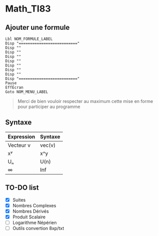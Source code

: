 # Math_TI83

## Ajouter une formule

```
Lbl NOM_FORMULE_LABEL
Disp "=========================="
Disp ""
Disp ""
Disp ""
Disp ""
Disp ""
Disp ""
Disp ""
Disp "=========================="
Pause
EffÉcran
Goto NOM_MENU_LABEL
```

> Merci de bien vouloir respecter au maximum cette mise en forme pour participer au programme

## Syntaxe

| Expression | Syntaxe |
| ---------- | ------- |
| Vecteur v  | vec(v)  |
| xʸ         | x^y     |
| Uₙ         | U(n)    |
| ∞          | Inf     |

## TO-DO list

- [x] Suites
- [x] Nombres Complexes
- [x] Nombres Dérivés
- [x] Produit Scalaire
- [ ] Logarithme Népérien
- [ ] Outils convertion 8xp/txt

